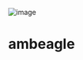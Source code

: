 ![image](https://github.com/guizombas/ambeagle/assets/63319368/dc404069-dca9-4386-af52-96180e31d095)


# ambeagle
